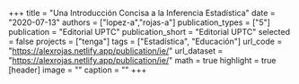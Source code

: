 +++
title = "Una Introducción Concisa a la Inferencia Estadística"
date = "2020-07-13"
authors = ["lopez-a","rojas-a"]
publication_types = ["5"]
publication = "Editorial UPTC"
publication_short = "Editorial UPTC"
selected = false
projects = ["tenga"]
tags = ["Estadística", "Educación"]
url_code = "https://alexrojas.netlify.app/publication/ie/"
url_dataset = "https://alexrojas.netlify.app/publication/ie/"
math = true
highlight = true
[header]
image = ""
caption = ""
+++
